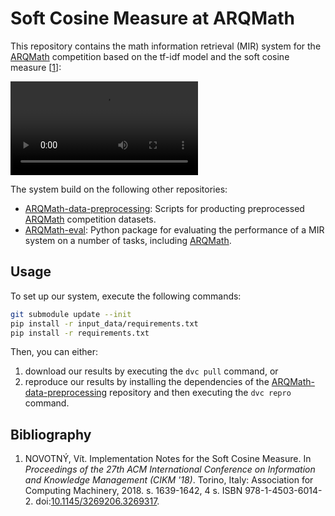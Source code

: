# Soft Cosine Measure at ARQMath

This repository contains the math information retrieval (MIR) system for the
[ARQMath][] competition based on the tf-idf model and the soft cosine measure
[[1][]]:

 ![Joint word embeddings and soft cosine measure at ARQMath][pv173-talk]

The system build on the following other repositories:

- [ARQMath-data-preprocessing][]: Scripts for producting preprocessed
  [ARQMath][] competition datasets.
- [ARQMath-eval][]: Python package for evaluating the performance of a MIR
  system on a number of tasks, including [ARQMath][].

 [arqmath]: https://www.cs.rit.edu/~dprl/ARQMath/
 [arqmath-data-preprocessing]: https://gitlab.fi.muni.cz/xnovot32/arqmath-data-preprocessing
 [arqmath-eval]: https://gitlab.fi.muni.cz/xstefan3/arqmath-eval
 [pv173-talk]: https://nlp.fi.muni.cz/trac/research/chrome/site/seminar2020/scm-at-arqmath.mp4

## Usage

To set up our system, execute the following commands:

```sh
git submodule update --init
pip install -r input_data/requirements.txt
pip install -r requirements.txt
```

Then, you can either:

1. download our results by executing the `dvc pull` command, or
2. reproduce our results by installing the dependencies of the
   [ARQMath-data-preprocessing][] repository and then executing the `dvc repro`
   command.

## Bibliography

1. NOVOTNÝ, Vít. Implementation Notes for the Soft Cosine Measure. In
   *Proceedings of the 27th ACM International Conference on Information and
   Knowledge Management (CIKM '18)*. Torino, Italy: Association for Computing
   Machinery, 2018. s. 1639-1642, 4 s. ISBN 978-1-4503-6014-2.
   doi:[10.1145/3269206.3269317][1].

 [1]: https://doi.org/10.1145/3269206.3269317
